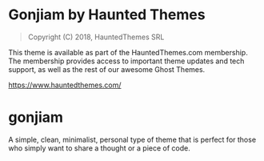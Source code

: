 Gonjiam by Haunted Themes
============================

> Copyright (C) 2018, HauntedThemes SRL

This theme is available as part of the HauntedThemes.com membership. The membership provides
access to important theme updates and tech support, as well as the rest of 
our awesome Ghost Themes.

https://www.hauntedthemes.com/

# gonjiam
A simple, clean, minimalist, personal type of theme that is perfect for those who simply want to share a thought or a piece of code. 